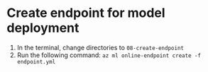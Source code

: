 # Create endpoint for model deployment

1. In the terminal, change directories to `08-create-endpoint`
1. Run the following command: `az ml online-endpoint create -f endpoint.yml`


